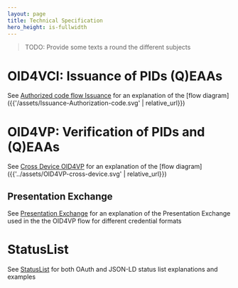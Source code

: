 ```yaml
---
layout: page
title: Technical Specification
hero_height: is-fullwidth
---
```

> TODO: Provide some texts a
> round the different subjects

# OID4VCI: Issuance of PIDs (Q)EAAs

See [Authorized code flow Issuance](./Issuance-Authorization-code.md) for an explanation of
the [flow diagram]({{'/assets/Issuance-Authorization-code.svg' | relative_url}})

# OID4VP: Verification of PIDs and (Q)EAAs

See [Cross Device OID4VP](./OID4VP-cross-device.md) for an explanation of
the [flow diagram]({{'../assets/OID4VP-cross-device.svg' | relative_url}})


## Presentation Exchange

See [Presentation Exchange](./PresentationExchange.md) for an explanation of the Presentation Exchange used in the the
OID4VP flow for different credential formats

# StatusList
See [StatusList](./StatusList.md) for both OAuth and JSON-LD status list explanations and examples
